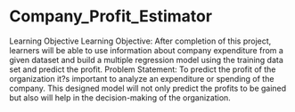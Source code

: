 # Company_Profit_Estimator
Learning Objective
Learning Objective: 
After completion of this project, learners will be able to use information about 
company expenditure from a given dataset and build a multiple regression model 
using the training data set and predict the profit.
Problem Statement: 
To predict the profit of the organization it?s important to analyze an expenditure or 
spending of the company. This designed model will not only predict the profits to be 
gained but also will help in the decision-making of the organization.
